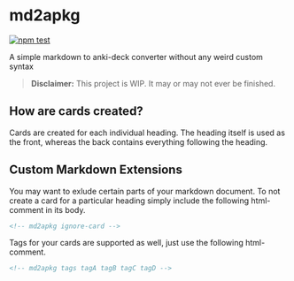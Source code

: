 # md2apkg

[![npm test](https://github.com/Steve2955/md2anki/actions/workflows/npm-test.yml/badge.svg)](https://github.com/Steve2955/md2apkg/actions/workflows/npm-test.yml)

A simple markdown to anki-deck converter without any weird custom syntax

> **Disclaimer:** This project is WIP. It may or may not ever be finished.

## How are cards created?

Cards are created for each individual heading. The heading itself is used as the front, whereas the back contains everything following the heading.

## Custom Markdown Extensions

You may want to exlude certain parts of your markdown document. To not create a card for a particular heading simply include the following html-comment in its body.

```html
<!-- md2apkg ignore-card -->
```

Tags for your cards are supported as well, just use the following html-comment.

```html
<!-- md2apkg tags tagA tagB tagC tagD -->
```
